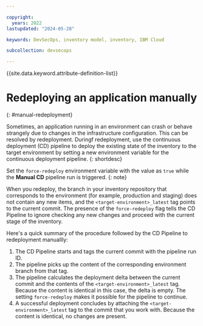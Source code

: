 ```yaml
---

copyright:
  years: 2022
lastupdated: "2024-05-28"

keywords: DevSecOps, inventory model, inventory, IBM Cloud

subcollection: devsecops

---
```


{{site.data.keyword.attribute-definition-list}}

#  Redeploying  an application manually
{: #manual-redeployment}

Sometimes, an application running in an environment can crash or behave strangely due to changes in the infrastructure configuration. This can be resolved by redeployment. Duringf redeployment, use the continuous deployment (CD) pipeline to deploy the existing state of the inventory to the target environment by setting a new environment variable for the continuous deployment pipeline.
{: shortdesc}

Set the `force-redeploy` environment variable with the value as `true` while the **Manual CD** pipeline run is triggered.
{: note}


When you redeploy, the branch in your inventory repository that corresponds to the environment (for example,  production and staging) does not contain any new items, and the `<target-environment>_latest` tag points to the current commit. The presence of the `force-redeploy` flag tells the CD Pipeline to ignore checking any new changes and proceed with the current stage of the inventory.

Here's a quick summary of the procedure followed by the CD Pipeline to redeployment manuallly:

1. The CD Pipeline starts and tags the current commit with the pipeline run ID.
2. The pipeline picks up the content of the corresponding environment branch from that tag.
3. The pipeline calculates the deployment delta between the current commit and the contents of the `<target-environment>_latest` tag. Because the content is identical in this case, the delta is empty. The setting `force-redeploy` makes it possible for the pipeline to continue.
4. A successful deployment concludes by attaching the `<target-environment>_latest` tag to the commit that you work with. Because the content is identical, no changes are present.
